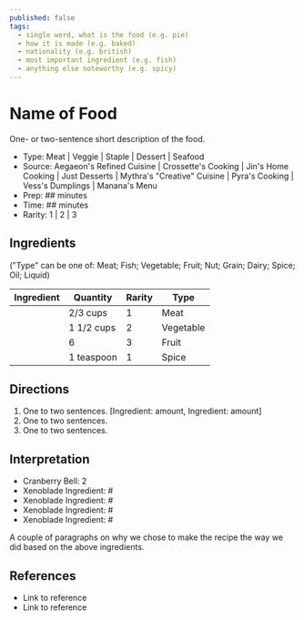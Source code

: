 ```yaml
---
published: false
tags:
  - single word, what is the food (e.g. pie)
  - how it is made (e.g. baked)
  - nationality (e.g. british)
  - most important ingredient (e.g. fish)
  - anything else noteworthy (e.g. spicy)
---
```


# Name of Food

One- or two-sentence short description of the food.

* Type: Meat | Veggie | Staple | Dessert | Seafood
* Source: Aegaeon's Refined Cuisine | Crossette's Cooking | Jin's Home Cooking | Just Desserts | Mythra's "Creative" Cuisine | Pyra's Cooking | Vess's Dumplings | Manana's Menu
* Prep: ## minutes
* Time: ## minutes
* Rarity: 1 | 2 | 3

## Ingredients

("Type" can be one of: Meat; Fish; Vegetable; Fruit; Nut; Grain; Dairy; Spice; Oil; Liquid)

| Ingredient           | Quantity       | Rarity | Type      |
| -------------------- | -------------- | ------ | --------- |
| <name here>          | 2/3 cups       | 1      | Meat      |
| <name here>          | 1 1/2 cups     | 2      | Vegetable |
| <name here>          | 6              | 3      | Fruit     |
| <name here>          | 1 teaspoon     | 1      | Spice     |

## Directions

1. One to two sentences. [Ingredient: amount, Ingredient: amount]
2. One to two sentences.
3. One to two sentences.

## Interpretation

* Cranberry Bell: 2
* Xenoblade Ingredient: #
* Xenoblade Ingredient: #
* Xenoblade Ingredient: #
* Xenoblade Ingredient: #

A couple of paragraphs on why we chose to make the recipe the way we did based on the above ingredients.

## References

* Link to reference
* Link to reference
